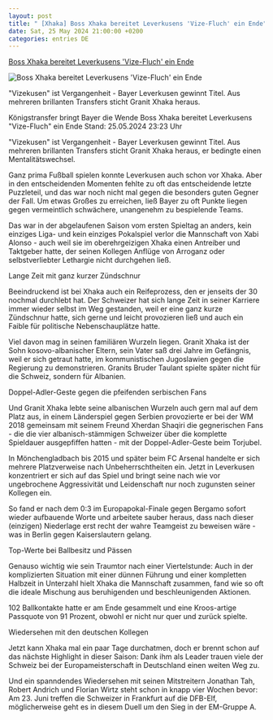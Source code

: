 ```yaml
---
layout: post
title: " [Xhaka] Boss Xhaka bereitet Leverkusens 'Vize-Fluch' ein Ende"
date: Sat, 25 May 2024 21:00:00 +0200
categories: entries DE
---
```

[Boss Xhaka bereitet Leverkusens 'Vize-Fluch' ein Ende](https://www.sportschau.de/fussball/dfbpokal/granit-xhaka-unterschieds-spieler-bayer-leverkusen,dfb-pokal-xhaka-portrait-100.html)

![Boss Xhaka bereitet Leverkusens 'Vize-Fluch' ein Ende](https://images.sportschau.de/image/20afc0e9-afd9-4ae1-a7a5-72fafd367c05/AAABj184_Ds/AAABjwnlFvA/16x9-1280/xhaka-114.jpg)

"Vizekusen" ist Vergangenheit - Bayer Leverkusen gewinnt Titel. Aus mehreren brillanten Transfers sticht Granit Xhaka heraus.

Königstransfer bringt Bayer die Wende Boss Xhaka bereitet Leverkusens "Vize-Fluch" ein Ende Stand: 25.05.2024 23:23 Uhr

"Vizekusen" ist Vergangenheit - Bayer Leverkusen gewinnt Titel. Aus mehreren brillanten Transfers sticht Granit Xhaka heraus, er bedingte einen Mentalitätswechsel.

Ganz prima Fußball spielen konnte Leverkusen auch schon vor Xhaka. Aber in den entscheidenden Momenten fehlte zu oft das entscheidende letzte Puzzleteil, und das war noch nicht mal gegen die besonders guten Gegner der Fall. Um etwas Großes zu erreichen, ließ Bayer zu oft Punkte liegen gegen vermeintlich schwächere, unangenehm zu bespielende Teams.

Das war in der abgelaufenen Saison vom ersten Spieltag an anders, kein einziges Liga- und kein einziges Pokalspiel verlor die Mannschaft von Xabi Alonso - auch weil sie im oberehrgeizigen Xhaka einen Antreiber und Taktgeber hatte, der seinen Kollegen Anflüge von Arroganz oder selbstverliebter Lethargie nicht durchgehen ließ.

Lange Zeit mit ganz kurzer Zündschnur

Beeindruckend ist bei Xhaka auch ein Reifeprozess, den er jenseits der 30 nochmal durchlebt hat. Der Schweizer hat sich lange Zeit in seiner Karriere immer wieder selbst im Weg gestanden, weil er eine ganz kurze Zündschnur hatte, sich gerne und leicht provozieren ließ und auch ein Faible für politische Nebenschauplätze hatte.

Viel davon mag in seinen familiären Wurzeln liegen. Granit Xhaka ist der Sohn kosovo-albanischer Eltern, sein Vater saß drei Jahre im Gefängnis, weil er sich getraut hatte, im kommunistischen Jugoslawien gegen die Regierung zu demonstrieren. Granits Bruder Taulant spielte später nicht für die Schweiz, sondern für Albanien.

Doppel-Adler-Geste gegen die pfeifenden serbischen Fans

Und Granit Xhaka lebte seine albanischen Wurzeln auch gern mal auf dem Platz aus, in einem Länderspiel gegen Serbien provozierte er bei der WM 2018 gemeinsam mit seinem Freund Xherdan Shaqiri die gegnerischen Fans - die die vier albanisch-stämmigen Schweizer über die komplette Spieldauer ausgepfiffen hatten - mit der Doppel-Adler-Geste beim Torjubel.

In Mönchengladbach bis 2015 und später beim FC Arsenal handelte er sich mehrere Platzverweise nach Unbeherrschtheiten ein. Jetzt in Leverkusen konzentriert er sich auf das Spiel und bringt seine nach wie vor ungebrochene Aggressivität und Leidenschaft nur noch zugunsten seiner Kollegen ein.

So fand er nach dem 0:3 im Europapokal-Finale gegen Bergamo sofort wieder aufbauende Worte und arbeitete sauber heraus, dass nach dieser (einzigen) Niederlage erst recht der wahre Teamgeist zu beweisen wäre - was in Berlin gegen Kaiserslautern gelang.

Top-Werte bei Ballbesitz und Pässen

Genauso wichtig wie sein Traumtor nach einer Viertelstunde: Auch in der komplizierten Situation mit einer dünnen Führung und einer kompletten Halbzeit in Unterzahl hielt Xhaka die Mannschaft zusammen, fand wie so oft die ideale Mischung aus beruhigenden und beschleunigenden Aktionen.

102 Ballkontakte hatte er am Ende gesammelt und eine Kroos-artige Passquote von 91 Prozent, obwohl er nicht nur quer und zurück spielte.

Wiedersehen mit den deutschen Kollegen

Jetzt kann Xhaka mal ein paar Tage durchatmen, doch er brennt schon auf das nächste Highlight in dieser Saison: Dank ihm als Leader trauen viele der Schweiz bei der Europameisterschaft in Deutschland einen weiten Weg zu.

Und ein spanndendes Wiedersehen mit seinen Mitstreitern Jonathan Tah, Robert Andrich und Florian Wirtz steht schon in knapp vier Wochen bevor: Am 23. Juni treffen die Schweizer in Frankfurt auf die DFB-Elf, möglicherweise geht es in diesem Duell um den Sieg in der EM-Gruppe A.

